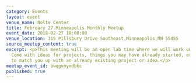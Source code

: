 ```yaml
---
category: Events
layout: event
venue_name: Nolte Center
title: February 27 Minneapolis Monthly Meetup
event_date: 2018-02-27 18:00:00
venue_location: 315 Pillsbury Drive Southeast,Minneapolis,MN 55455
source_meetup_content: true
excerpt: <p>This meeting will be an open lab time where we will work on projects.
  Come with ideas for projects, things you may have already started, or we'll try
  to match you up with an already existing project or idea.</p>
meetup_event_id: bwqgvmyxdbkc
published: true
---
```

